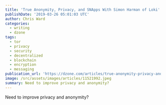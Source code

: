 ```yaml
---
title: 'True Anonymity, Privacy, and SNApps With Simon Harman of Loki'
publishDate: '2019-03-26 05:01:03 UTC'
author: Chris Ward
categories:
  - writing
  - dzone
tags:
  - tor
  - privacy
  - security
  - decentralized
  - blockchain
  - encryption
  - messaging
publication_url: 'https://dzone.com/articles/true-anonymity-privacy-and-snapps-with-simon-harma'
image: /src/assets/images/articles/11521992.jpeg
summary: Need to improve privacy and anonymity?
---
```

Need to improve privacy and anonymity?

